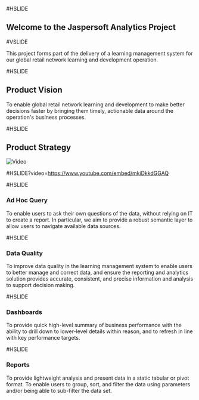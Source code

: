 #HSLIDE

## Welcome to the Jaspersoft Analytics Project

#VSLIDE

This project forms part of the delivery of a learning management system for our global retail network learning and development operation.

#HSLIDE

## Product Vision

To enable global retail network learning and development to make better decisions faster by bringing them timely, actionable data around the operation's business processes.

#HSLIDE

## Product Strategy

![Video](https://www.youtube.com/embed/mkiDkkdGGAQ)

#HSLIDE?video=https://www.youtube.com/embed/mkiDkkdGGAQ

#HSLIDE

### Ad Hoc Query

To enable users to ask their own questions of the data, without relying on IT to create a report. In particular, we aim to provide a robust semantic layer to allow users to navigate available data sources.

#HSLIDE

### Data Quality

To improve data quality in the learning management system to enable users to better manage and correct data, and ensure the reporting and analytics solution provides accurate, consistent, and precise information and analysis to support decision making.

#HSLIDE

### Dashboards

To provide quick high-level summary of business performance with the ability to drill down to lower-level details within reason, and to refresh in line with key performance targets.

#HSLIDE

### Reports

To provide lightweight analysis and present data in a static tabular or pivot format. To enable users to group, sort, and filter the data using parameters and/or being able to sub-filter the data set.
